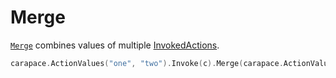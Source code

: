 # Merge

[`Merge`](https://pkg.go.dev/github.com/rsteube/carapace#InvokedAction.Merge) combines values of multiple [InvokedActions](../invokedAction.md).

```go
carapace.ActionValues("one", "two").Invoke(c).Merge(carapace.ActionValues("three", "four").Invoke(c)).ToA()
```
